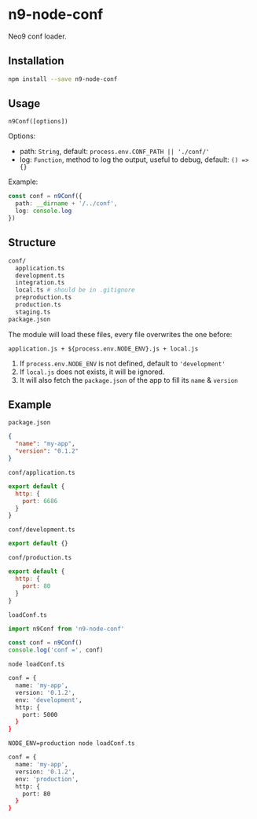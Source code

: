 # n9-node-conf

Neo9 conf loader.

## Installation

```bash
npm install --save n9-node-conf
```

## Usage

`n9Conf([options])`

Options:

- path: `String`, default: `process.env.CONF_PATH || './conf/'`
- log: `Function`, method to log the output, useful to debug, default: `() => {}`

Example:

```ts
const conf = n9Conf({
  path: __dirname + '/../conf',
  log: console.log
})
```

## Structure

```bash
conf/
  application.ts
  development.ts
  integration.ts
  local.ts # should be in .gitignore
  preproduction.ts
  production.ts
  staging.ts
package.json
```

The module will load these files, every file overwrites the one before:

`application.js + ${process.env.NODE_ENV}.js + local.js`

1. If `process.env.NODE_ENV` is not defined, default to `'development'`
2. If `local.js` does not exists, it will be ignored.
3. It will also fetch the `package.json` of the app to fill its `name` & `version`

## Example


`package.json`

```json
{
  "name": "my-app",
  "version": "0.1.2"
}
```

`conf/application.ts`

```js
export default {
  http: {
    port: 6686
  }
}
```

`conf/development.ts`

```js
export default {}
```

`conf/production.ts`

```js
export default {
  http: {
    port: 80
  }
}
```

`loadConf.ts`

```js
import n9Conf from 'n9-node-conf'

const conf = n9Conf()
console.log('conf =', conf)
```

`node loadConf.ts`
```bash
conf = {
  name: 'my-app',
  version: '0.1.2',
  env: 'development',
  http: {
    port: 5000
  }
}
```

`NODE_ENV=production node loadConf.ts`
```bash
conf = {
  name: 'my-app',
  version: '0.1.2',
  env: 'production',
  http: {
    port: 80
  }
}
```
